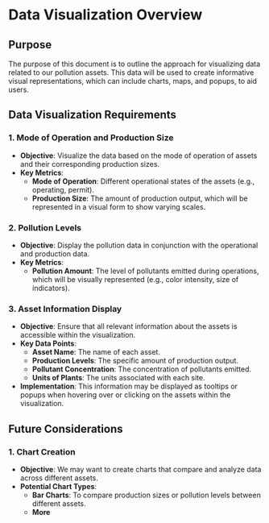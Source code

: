 # Data Visualization Overview

## Purpose
The purpose of this document is to outline the approach for visualizing data related to our pollution assets. This data will be used to create informative visual representations, which can include charts, maps, and popups, to aid users.

## Data Visualization Requirements

### 1. **Mode of Operation and Production Size**
- **Objective**: Visualize the data based on the mode of operation of assets and their corresponding production sizes.
- **Key Metrics**:
  - **Mode of Operation**: Different operational states of the assets (e.g., operating, permit).
  - **Production Size**: The amount of production output, which will be represented in a visual form to show varying scales.

### 2. **Pollution Levels**
- **Objective**: Display the pollution data in conjunction with the operational and production data.
- **Key Metrics**:
  - **Pollution Amount**: The level of pollutants emitted during operations, which will be visually represented (e.g., color intensity, size of indicators).

### 3. **Asset Information Display**
- **Objective**: Ensure that all relevant information about the assets is accessible within the visualization.
- **Key Data Points**:
  - **Asset Name**: The name of each asset.
  - **Production Levels**: The specific amount of production output.
  - **Pollutant Concentration**: The concentration of pollutants emitted.
  - **Units of Plants**: The units associated with each site.
- **Implementation**: This information may be displayed as tooltips or popups when hovering over or clicking on the assets within the visualization.

## Future Considerations

### 1. **Chart Creation**
- **Objective**: We may want to create charts that compare and analyze data across different assets.
- **Potential Chart Types**:
  - **Bar Charts**: To compare production sizes or pollution levels between different assets.
  - **More**



